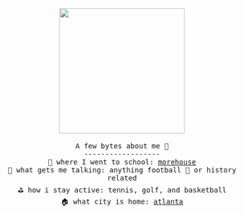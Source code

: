 
<!---
mattlovestech/mattlovestech is a ✨ special ✨ repository because its `README.md` (this file) appears on your GitHub profile.
You can click the Preview link to take a look at your changes.
--->
<!---
  <img src="https://pbs.twimg.com/profile_images/1273675768388882432/cNaFCbrS_400x400.jpg" width="250px">  

--->


<p align="center">
  <br><br>
  <img src="https://media3.giphy.com/media/7zJgqvSbjBH2M/giphy.gif" width="250px" align="center"> <br/><br/>
  <samp>
A few bytes about me  👾 <br/>
------------------ <br/>
🏫  where I went to school: <a href="http//morehouse.edu"> morehouse </a> <br/> 
🥰  what gets me talking: anything football 🏈 or history related <br/>
⛳️  how i stay active: tennis, golf, and basketball <br/>
🏠  what city is home: <a href="https://discoveratlanta.com/"> atlanta </a> <br/>
<br/>



  
  </samp>
  
</p>

